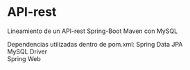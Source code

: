 # API-rest
Lineamiento de un API-rest Spring-Boot Maven con MySQL 

  Dependencias utilizadas dentro de pom.xml:
  Spring Data JPA <br />
  MySQL Driver <br />
  Spring Web <br />
